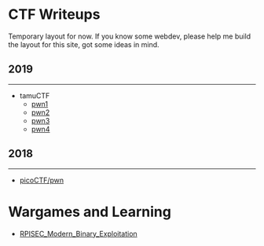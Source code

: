 # CTF Writeups
Temporary layout for now. If you know some webdev, please help me build the layout for this site, got some ideas in mind. 

## 2019
* * *
- tamuCTF
    - [pwn1](/content/2019_CTF/tamuCTF/writeup_pwn1.md)
    - [pwn2](/content/2019_CTF/tamuCTF/writeup_pwn2.md)
    - [pwn3](/content/2019_CTF/tamuCTF/writeup_pwn3.md)
    - [pwn4](/content/2019_CTF/tamuCTF/writeup_pwn4.md)
    
## 2018
* * *
- [picoCTF/pwn](/content/2018_CTF/picoCTF/writeups_pwn.md)

# Wargames and Learning

- [RPISEC_Modern_Binary_Exploitation](/content/RPISEC_MBE/index.md)

